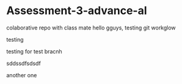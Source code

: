 # Assessment-3-advance-al
colaborative repo with class mate
hello gguys, testing git workglow 

testing 

testing for test bracnh

sddssdfsdsdf

another one 